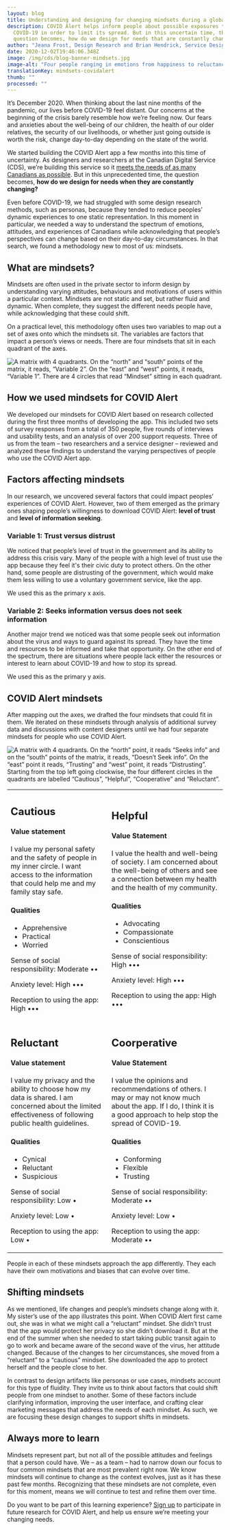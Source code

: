 ```yaml
---
layout: blog
title: Understanding and designing for changing mindsets during a global pandemic
description: COVID Alert helps inform people about possible exposures to
  COVID-19 in order to limit its spread. But in this uncertain time, the
  question becomes, how do we design for needs that are constantly changing?
author: "Jeana Frost, Design Research and Brian Hendrick, Service Design "
date: 2020-12-02T19:46:06.348Z
image: /img/cds/blog-banner-mindsets.jpg
image-alt: "Four people ranging in emotions from happiness to reluctance.  "
translationKey: mindsets-covidalert
thumb: ""
processed: ""
---
```

It’s December 2020. When thinking about the last nine months of the pandemic, our lives before COVID-19 feel distant. Our concerns at the beginning of the crisis barely resemble how we’re feeling now. Our fears and anxieties about the well-being of our children, the health of our older relatives, the security of our livelihoods, or whether just going outside is worth the risk, change day-to-day depending on the state of the world. 

We started building the COVID Alert app a few months into this time of uncertainty. As designers and researchers at the Canadian Digital Service (CDS), we’re building this service so it [meets the needs of as many Canadians as possible](https://digital.canada.ca/2020/10/02/building-an-effective-exposure-notification-service-like-covid-alert/). But in this unprecedented time, the question becomes, **how do we design for needs when they are constantly changing?** 

Even before COVID-19, we had struggled with some design research methods, such as personas, because they tended to reduce peoples’ dynamic experiences to one static representation. In this moment in particular, we needed a way to understand the spectrum of emotions, attitudes, and experiences of Canadians while acknowledging that people’s perspectives can change based on their day-to-day circumstances. In that search, we found a methodology new to most of us: mindsets. 

## What are mindsets?

Mindsets are often used in the private sector to inform design by understanding varying attitudes, behaviours and motivations of users within a particular context. Mindsets are not static and set, but rather fluid and dynamic. When complete, they suggest the different needs people have, while acknowledging that these could shift.  

On a practical level, this methodology often uses two variables to map out a set of axes onto which the mindsets sit. The variables are factors that impact a person’s views or needs. There are four mindsets that sit in each quadrant of the axes. 



![A matrix with 4 quadrants. On the “north” and “south” points of the matrix, it reads, “Variable 2”. On the “east” and “west” points, it reads, “Variable 1”. There are 4 circles that read “Mindset” sitting in each quadrant.](/img/cds/blog-mindsets-1-en.jpg)

## How we used mindsets for COVID Alert

We developed our mindsets for COVID Alert based on research collected during the first three months of developing the app. This included two sets of survey responses from a total of 350 people, five rounds of interviews and usability tests, and an analysis of over 200 support requests. Three of us from the team – two researchers and a service designer – reviewed and analyzed these findings to understand the varying perspectives of people who use the COVID Alert app.

## Factors affecting mindsets

In our research, we uncovered several factors that could impact peoples’ experiences of COVID Alert. However, two of them emerged as the primary ones shaping people’s willingness to download COVID Alert: **level of trust** and **level of information seeking**. 

### Variable 1: Trust versus distrust

We noticed that people’s level of trust in the government and its ability to address this crisis vary. Many of the people with a high level of trust use the app because they feel it's their civic duty to protect others. On the other hand, some people are distrusting of the government, which would make them less willing to use a voluntary government service, like the app. 

We used this as the primary x axis.

### Variable 2: Seeks information versus does not seek information

Another major trend we noticed was that some people seek out information about the virus and ways to guard against its spread. They have the time and resources to be informed and take that opportunity. On the other end of the spectrum, there are situations where people lack either the resources or interest to learn about COVID-19 and how to stop its spread. 

We used this as the primary y axis.

## COVID Alert mindsets

After mapping out the axes, we drafted the four mindsets that could fit in them. We iterated on these mindsets through analysis of additional survey data and discussions with content designers until we had four separate mindsets for people who use COVID Alert. 

![A matrix with 4 quadrants. On the “north” point, it reads “Seeks info” and on the “south” points of the matrix, it reads, “Doesn’t Seek info”. On the “east” point it reads, “Trusting” and “west” point, it reads “Distrusting”. Starting from the top left going clockwise, the four different circles in the quadrants are labelled “Cautious”, “Helpful”, “Cooperative” and “Reluctant”.](/img/cds/blog-mindsets-2-en.jpg)

<table>
   <tbody>
       <tr>
           <td>
           <h2>Cautious</h2>
           <h4>Value statement</h4>
           <p>I value my personal safety and the safety of people in my inner circle. I want access to the information that could help me and my family stay safe.</p>
           <h4>Qualities</h4>
           <ul>
             <li>Apprehensive</li>
             <li>Practical</li>
             <li>Worried</li>
           </ul>
           <p><span class="bolded">Sense of social responsibility:</span> Moderate ••</p>
           <p><span class="bolded">Anxiety level:</span> High •••</p>
           <p><span class="bolded">Reception to using the app:</span> High •••</p>
           </td>
           <td>
           <h2>Helpful</h2>
           <h4>Value Statement</h4>
           <p>I value the health and well-being of society. I am concerned about the well-being of others and see a connection between my health and the health of my community.</p>
           <h4>Qualities</h4>
           <ul>
             <li>Advocating</li>
             <li>Compassionate</li>
             <li>Conscientious</li>
           </ul>
           <p><span class="bolded">Sense of social responsibility:</span> High •••</p>
           <p><span class="bolded">Anxiety level:</span> High •••</p>
           <p><span class="bolded">Reception to using the app:</span> High •••</p>
           </td>
       </tr>
      <tr>
           <td>
           <h2>Reluctant</h2>
           <h4>Value statement</h4>
           <p>I value my privacy and the ability to choose how my data is shared. I am concerned about the limited effectiveness of following public health guidelines.</p>
           <h4>Qualities</h4>
           <ul>
             <li>Cynical</li>
             <li>Reluctant </li>
             <li>Suspicious</li>
           </ul>
           <p><span class="bolded">Sense of social responsibility:</span> Low •</p>
           <p><span class="bolded">Anxiety level:</span> Low •</p>
           <p><span class="bolded">Reception to using the app:</span> Low •</p>
           </td>
           <td>
           <h2>Coorperative</h2>
           <h4>Value Statement</h4>
           <p>I value the opinions and recommendations of others. I may or may not know much about the app. If I do, I think it is a good approach to help stop the spread of COVID-19. </p>
           <h4>Qualities</h4>
           <ul>
             <li>Conforming</li>
             <li>Flexible</li>
             <li>Trusting</li>
           </ul>
           <p><span class="bolded">Sense of social responsibility:</span> Moderate ••</p>
           <p><span class="bolded">Anxiety level:</span> Low •</p>
           <p><span class="bolded">Reception to using the app:</span> Moderate ••</p>
           </td>
       </tr>
   </tbody>
</table>

People in each of these mindsets approach the app differently. They each have their own motivations and biases that can evolve over time. 

## Shifting mindsets

As we mentioned, life changes and people’s mindsets change along with it. My sister’s use of the app illustrates this point. When COVID Alert first came out, she was in what we might call a “reluctant” mindset. She didn’t trust that the app would protect her privacy so she didn’t download it. But at the end of the summer when she needed to start taking public transit again to go to work and became aware of the second wave of the virus, her attitude changed. Because of the changes to her circumstances, she moved from a “reluctant” to a “cautious” mindset. She downloaded the app to protect herself and the people close to her. 

In contrast to design artifacts like personas or use cases, mindsets account for this type of fluidity. They invite us to think about factors that could shift people from one mindset to another. Some of these factors include clarifying information, improving the user interface, and crafting clear marketing messages that address the needs of each mindset. As such, we are focusing these design changes to support shifts in mindsets. 

## Always more to learn

Mindsets represent part, but not all of the possible attitudes and feelings that a person could have. We  – as a team – had to narrow down our focus to four common mindsets that are most prevalent right now. We know mindsets will continue to change as the context evolves, just as it has these past few months. Recognizing that these mindsets are not complete, even for this moment, means we will continue to test and refine them over time. 

Do you want to be part of this learning experience? [Sign up](https://digital.canada.ca/covid-alert-research-signup/) to participate in future research for COVID Alert, and help us ensure we’re meeting your changing needs.